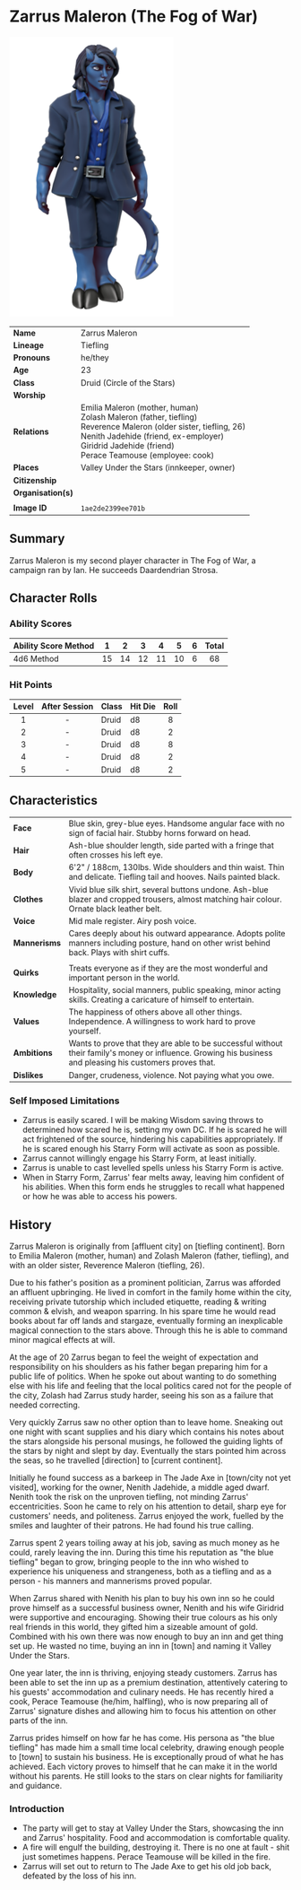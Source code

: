 # Zarrus Maleron (The Fog of War)

<img src="https://raw.githubusercontent.com/jesskelsall/astarus-images/main/characters/portraits/1ae2de2399ee701b.png" height="500" />

|||
| --- | --- |
| **Name** | Zarrus Maleron | character.4
| **Lineage** | Tiefling |
| **Pronouns** | he/they |
| **Age** | 23 |
| **Class** | Druid (Circle of the Stars) |
| **Worship** | |
| **Relations** | Emilia Maleron (mother, human)<br>Zolash Maleron (father, tiefling)<br>Reverence Maleron (older sister, tiefling, 26)<br>Nenith Jadehide (friend, ex-employer)<br>Giridrid Jadehide (friend)<br>Perace Teamouse (employee: cook) |
| **Places** | Valley Under the Stars (innkeeper, owner) |
| **Citizenship** | |
| **Organisation(s)** | |
|||
| **Image ID** | `1ae2de2399ee701b` |

## Summary

Zarrus Maleron is my second player character in The Fog of War, a campaign ran by Ian. He succeeds Daardendrian Strosa.

## Character Rolls

### Ability Scores

| Ability Score Method | 1 | 2 | 3 | 4 | 5 | 6 | Total |
| --- |:---:|:---:|:---:|:---:|:---:|:---:|:---:|
| 4d6 Method | 15 | 14 | 12 | 11 | 10 | 6 | 68 |

### Hit Points

| Level | After Session | Class | Hit Die | Roll |
|:---:|:---:| --- | --- |:---:|
| 1 | - | Druid | d8 | 8 |
| 2 | - | Druid | d8 | 2 |
| 3 | - | Druid | d8 | 8 |
| 4 | - | Druid | d8 | 2 |
| 5 | - | Druid | d8 | 2 |

## Characteristics

| | |
| --- | --- |
| **Face** | Blue skin, grey-blue eyes. Handsome angular face with no sign of facial hair. Stubby horns forward on head. | characteristics.2
| **Hair** | Ash-blue shoulder length, side parted with a fringe that often crosses his left eye. |
| **Body** | 6'2" / 188cm, 130lbs. Wide shoulders and thin waist. Thin and delicate. Tiefling tail and hooves. Nails painted black. |
| **Clothes** | Vivid blue silk shirt, several buttons undone. Ash-blue blazer and cropped trousers, almost matching hair colour. Ornate black leather belt. |
| **Voice** | Mid male register. Airy posh voice. |
| **Mannerisms** | Cares deeply about his outward appearance. Adopts polite manners including posture, hand on other wrist behind back. Plays with shirt cuffs. |
| | |
| **Quirks** | Treats everyone as if they are the most wonderful and important person in the world. |
| **Knowledge** | Hospitality, social manners, public speaking, minor acting skills. Creating a caricature of himself to entertain. |
| **Values** | The happiness of others above all other things. Independence. A willingness to work hard to prove yourself. |
| **Ambitions** | Wants to prove that they are able to be successful without their family's money or influence. Growing his business and pleasing his customers proves that. |
| **Dislikes** | Danger, crudeness, violence. Not paying what you owe. |

### Self Imposed Limitations

- Zarrus is easily scared. I will be making Wisdom saving throws to determined how scared he is, setting my own DC. If he is scared he will act frightened of the source, hindering his capabilities appropriately. If he is scared enough his Starry Form will activate as soon as possible.
- Zarrus cannot willingly engage his Starry Form, at least initially.
- Zarrus is unable to cast levelled spells unless his Starry Form is active.
- When in Starry Form, Zarrus' fear melts away, leaving him confident of his abilities. When this form ends he struggles to recall what happened or how he was able to access his powers.

## History

Zarrus Maleron is originally from [affluent city] on [tiefling continent]. Born to Emilia Maleron (mother, human) and Zolash Maleron (father, tiefling), and with an older sister, Reverence Maleron (tiefling, 26).

Due to his father's position as a prominent politician, Zarrus was afforded an affluent upbringing. He lived in comfort in the family home within the city, receiving private tutorship which included etiquette, reading & writing common & elvish, and weapon sparring. In his spare time he would read books about far off lands and stargaze, eventually forming an inexplicable magical connection to the stars above. Through this he is able to command minor magical effects at will.

At the age of 20 Zarrus began to feel the weight of expectation and responsibility on his shoulders as his father began preparing him for a public life of politics. When he spoke out about wanting to do something else with his life and feeling that the local politics cared not for the people of the city, Zolash had Zarrus study harder, seeing his son as a failure that needed correcting.

Very quickly Zarrus saw no other option than to leave home. Sneaking out one night with scant supplies and his diary which contains his notes about the stars alongside his personal musings, he followed the guiding lights of the stars by night and slept by day. Eventually the stars pointed him across the seas, so he travelled [direction] to [current continent].

Initially he found success as a barkeep in The Jade Axe in [town/city not yet visited], working for the owner, Nenith Jadehide, a middle aged dwarf. Nenith took the risk on the unproven tiefling, not minding Zarrus' eccentricities. Soon he came to rely on his attention to detail, sharp eye for customers' needs, and politeness. Zarrus enjoyed the work, fuelled by the smiles and laughter of their patrons. He had found his true calling.

Zarrus spent 2 years toiling away at his job, saving as much money as he could, rarely leaving the inn. During this time his reputation as "the blue tiefling" began to grow, bringing people to the inn who wished to experience his uniqueness and strangeness, both as a tiefling and as a person - his manners and mannerisms proved popular.

When Zarrus shared with Nenith his plan to buy his own inn so he could prove himself as a successful business owner, Nenith and his wife Giridrid were supportive and encouraging. Showing their true colours as his only real friends in this world, they gifted him a sizeable amount of gold. Combined with his own there was now enough to buy an inn and get thing set up. He wasted no time, buying an inn in [town] and naming it Valley Under the Stars.

One year later, the inn is thriving, enjoying steady customers. Zarrus has been able to set the inn up as a premium destination, attentively catering to his guests' accommodation and culinary needs. He has recently hired a cook, Perace Teamouse (he/him, halfling), who is now preparing all of Zarrus' signature dishes and allowing him to focus his attention on other parts of the inn.

Zarrus prides himself on how far he has come. His persona as "the blue tiefling" has made him a small time local celebrity, drawing enough people to [town] to sustain his business. He is exceptionally proud of what he has achieved. Each victory proves to himself that he can make it in the world without his parents. He still looks to the stars on clear nights for familiarity and guidance.

### Introduction

- The party will get to stay at Valley Under the Stars, showcasing the inn and Zarrus' hospitality. Food and accommodation is comfortable quality.
- A fire will engulf the building, destroying it. There is no one at fault - shit just sometimes happens. Perace Teamouse will be killed in the fire.
- Zarrus will set out to return to The Jade Axe to get his old job back, defeated by the loss of his inn.

